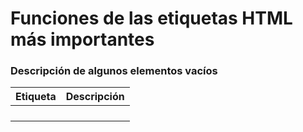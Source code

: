 # Funciones de las etiquetas HTML más importantes

### Descripción de algunos elementos vacíos

| Etiqueta | Descripción | 
| -------- | ----------- |
|          |             |
|          |             |
|          |             |
|          |             |